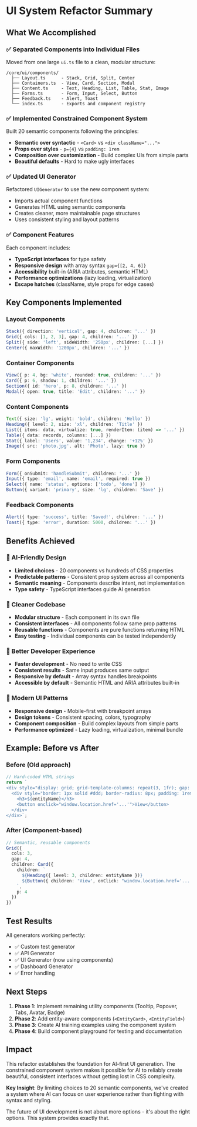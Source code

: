# UI System Refactor Summary

## What We Accomplished

### ✅ Separated Components into Individual Files
Moved from one large `ui.ts` file to a clean, modular structure:

```
/core/ui/components/
  ├── Layout.ts      - Stack, Grid, Split, Center
  ├── Containers.ts  - View, Card, Section, Modal  
  ├── Content.ts     - Text, Heading, List, Table, Stat, Image
  ├── Forms.ts       - Form, Input, Select, Button
  ├── Feedback.ts    - Alert, Toast
  └── index.ts       - Exports and component registry
```

### ✅ Implemented Constrained Component System
Built 20 semantic components following the principles:
- **Semantic over syntactic** - `<Card>` vs `<div className="...">`
- **Props over styles** - `p={4}` vs `padding: 1rem`
- **Composition over customization** - Build complex UIs from simple parts
- **Beautiful defaults** - Hard to make ugly interfaces

### ✅ Updated UI Generator
Refactored `UIGenerator` to use the new component system:
- Imports actual component functions
- Generates HTML using semantic components
- Creates cleaner, more maintainable page structures
- Uses consistent styling and layout patterns

### ✅ Component Features
Each component includes:
- **TypeScript interfaces** for type safety
- **Responsive design** with array syntax `gap={[2, 4, 6]}`
- **Accessibility** built-in (ARIA attributes, semantic HTML)
- **Performance optimizations** (lazy loading, virtualization)
- **Escape hatches** (className, style props for edge cases)

## Key Components Implemented

### Layout Components
```typescript
Stack({ direction: 'vertical', gap: 4, children: '...' })
Grid({ cols: [1, 2, 3], gap: 4, children: '...' })
Split({ side: 'left', sideWidth: '250px', children: [...] })
Center({ maxWidth: '1200px', children: '...' })
```

### Container Components  
```typescript
View({ p: 4, bg: 'white', rounded: true, children: '...' })
Card({ p: 6, shadow: 1, children: '...' })
Section({ id: 'hero', p: 8, children: '...' })
Modal({ open: true, title: 'Edit', children: '...' })
```

### Content Components
```typescript
Text({ size: 'lg', weight: 'bold', children: 'Hello' })
Heading({ level: 2, size: 'xl', children: 'Title' })
List({ items: data, virtualize: true, renderItem: (item) => '...' })
Table({ data: records, columns: [...] })
Stat({ label: 'Users', value: '1,234', change: '+12%' })
Image({ src: 'photo.jpg', alt: 'Photo', lazy: true })
```

### Form Components
```typescript
Form({ onSubmit: 'handleSubmit', children: '...' })
Input({ type: 'email', name: 'email', required: true })
Select({ name: 'status', options: ['todo', 'done'] })
Button({ variant: 'primary', size: 'lg', children: 'Save' })
```

### Feedback Components
```typescript
Alert({ type: 'success', title: 'Saved!', children: '...' })
Toast({ type: 'error', duration: 5000, children: '...' })
```

## Benefits Achieved

### 🎯 AI-Friendly Design
- **Limited choices** - 20 components vs hundreds of CSS properties
- **Predictable patterns** - Consistent prop system across all components
- **Semantic meaning** - Components describe intent, not implementation
- **Type safety** - TypeScript interfaces guide AI generation

### 🧹 Cleaner Codebase
- **Modular structure** - Each component in its own file
- **Consistent interfaces** - All components follow same prop patterns
- **Reusable functions** - Components are pure functions returning HTML
- **Easy testing** - Individual components can be tested independently

### 🚀 Better Developer Experience
- **Faster development** - No need to write CSS
- **Consistent results** - Same input produces same output
- **Responsive by default** - Array syntax handles breakpoints
- **Accessible by default** - Semantic HTML and ARIA attributes built-in

### 📱 Modern UI Patterns
- **Responsive design** - Mobile-first with breakpoint arrays
- **Design tokens** - Consistent spacing, colors, typography
- **Component composition** - Build complex layouts from simple parts
- **Performance optimized** - Lazy loading, virtualization, minimal bundle

## Example: Before vs After

### Before (Old approach)
```typescript
// Hard-coded HTML strings
return `
<div style="display: grid; grid-template-columns: repeat(3, 1fr); gap: 1rem;">
  <div style="border: 1px solid #ddd; border-radius: 8px; padding: 1rem;">
    <h3>${entityName}</h3>
    <button onclick="window.location.href='...'">View</button>
  </div>
</div>`;
```

### After (Component-based)
```typescript
// Semantic, reusable components
Grid({ 
  cols: 3, 
  gap: 4, 
  children: Card({ 
    children: `
      ${Heading({ level: 3, children: entityName })}
      ${Button({ children: 'View', onClick: "window.location.href='...'" })}
    `,
    p: 4
  })
})
```

## Test Results
All generators working perfectly:
- ✅ Custom test generator
- ✅ API Generator  
- ✅ UI Generator (now using components)
- ✅ Dashboard Generator
- ✅ Error handling

## Next Steps

1. **Phase 1**: Implement remaining utility components (Tooltip, Popover, Tabs, Avatar, Badge)
2. **Phase 2**: Add entity-aware components (`<EntityCard>`, `<EntityField>`)
3. **Phase 3**: Create AI training examples using the component system
4. **Phase 4**: Build component playground for testing and documentation

## Impact

This refactor establishes the foundation for AI-first UI generation. The constrained component system makes it possible for AI to reliably create beautiful, consistent interfaces without getting lost in CSS complexity.

**Key Insight**: By limiting choices to 20 semantic components, we've created a system where AI can focus on user experience rather than fighting with syntax and styling.

The future of UI development is not about more options - it's about the right options. This system provides exactly that.